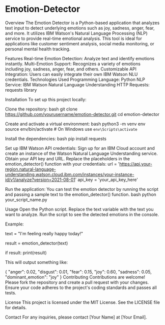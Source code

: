 # Emotion-Detector

Overview
The Emotion Detector is a Python-based application that analyzes text input to detect underlying emotions such as joy, sadness, anger, fear, and more. It utilizes IBM Watson's Natural Language Processing (NLP) service to provide real-time emotional analysis. This tool is ideal for applications like customer sentiment analysis, social media monitoring, or personal mental health tracking.

Features
Real-time Emotion Detection: Analyze text and identify emotions instantly.
Multi-Emotion Support: Recognizes a variety of emotions including joy, sadness, anger, fear, and others.
Customizable API Integration: Users can easily integrate their own IBM Watson NLU credentials.
Technologies Used
Programming Language: Python
NLP Service: IBM Watson Natural Language Understanding
HTTP Requests: requests library

Installation
To set up this project locally:

Clone the repository:
bash
git clone https://github.com/yourusername/emotion-detector.git
cd emotion-detector

Create and activate a virtual environment:
bash
python3 -m venv env
source env/bin/activate  # On Windows use `env\Scripts\activate`

Install the dependencies:
bash
pip install requests

Set up IBM Watson API credentials:
Sign up for an IBM Cloud account and create an instance of the Watson Natural Language Understanding service.
Obtain your API key and URL.
Replace the placeholders in the emotion_detector() function with your credentials:
url = 'https://api.your-region.natural-language-understanding.watson.cloud.ibm.com/instances/your-instance-id/v1/analyze?version=2021-08-01'
api_key = 'your_api_key_here'

Run the application:
You can test the emotion detector by running the script and passing a sample text to the emotion_detector() function.
bash
python your_script_name.py

Usage
Open the Python script.
Replace the text variable with the text you want to analyze.
Run the script to see the detected emotions in the console.

Example:

text = "I'm feeling really happy today!"

result = emotion_detector(text)

if result:
    print(result)

This will output something like:

{
    "anger": 0.02,
    "disgust": 0.01,
    "fear": 0.15,
    "joy": 0.60,
    "sadness": 0.05,
    "dominant_emotion": "joy"
}
Contributing
Contributions are welcome! Please fork the repository and create a pull request with your changes. Ensure your code adheres to the project's coding standards and passes all tests.

License
This project is licensed under the MIT License. See the LICENSE file for details.

Contact
For any inquiries, please contact [Your Name] at [Your Email].
